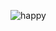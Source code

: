 ![happy](https://user-images.githubusercontent.com/59260491/111071206-1b484e00-84e6-11eb-8a35-ed42a9c05e64.png)
